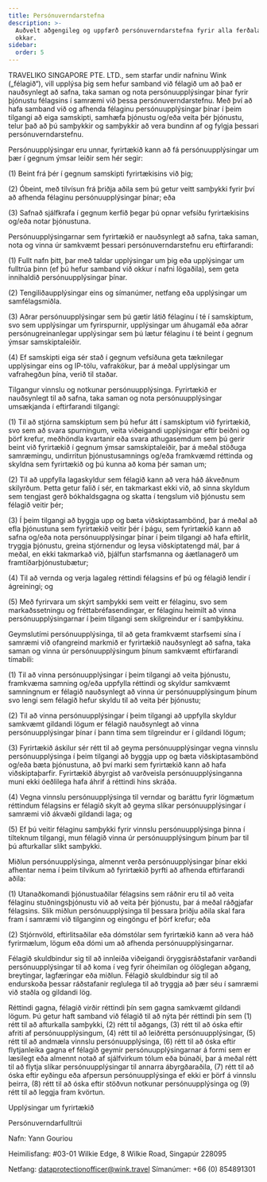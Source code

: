 ```yaml
---
title: Persónuverndarstefna
description: >-
  Auðvelt aðgengileg og uppfærð persónuverndarstefna fyrir alla ferðalanga
  okkar.
sidebar:
  order: 5
---
```

TRAVELIKO SINGAPORE PTE. LTD., sem starfar undir nafninu Wink („félagið“), vill upplýsa þig sem hefur samband við félagið um að það er nauðsynlegt að safna, taka saman og nota persónuupplýsingar þínar fyrir þjónustu félagsins í samræmi við þessa persónuverndarstefnu. Með því að hafa samband við og afhenda félaginu persónuupplýsingar þínar í þeim tilgangi að eiga samskipti, samhæfa þjónustu og/eða veita þér þjónustu, telur það að þú samþykkir og samþykkir að vera bundinn af og fylgja þessari persónuverndarstefnu.

Persónuupplýsingar eru unnar, fyrirtækið kann að fá persónuupplýsingar um þær í gegnum ýmsar leiðir sem hér segir:

(1) Beint frá þér í gegnum samskipti fyrirtækisins við þig;

(2) Óbeint, með tilvísun frá þriðja aðila sem þú getur veitt samþykki fyrir því að afhenda félaginu persónuupplýsingar þínar; eða

(3) Safnað sjálfkrafa í gegnum kerfið þegar þú opnar vefsíðu fyrirtækisins og/eða notar þjónustuna.

Persónuupplýsingarnar sem fyrirtækið er nauðsynlegt að safna, taka saman, nota og vinna úr samkvæmt þessari persónuverndarstefnu eru eftirfarandi:

(1) Fullt nafn þitt, þar með taldar upplýsingar um þig eða upplýsingar um fulltrúa þinn (ef þú hefur samband við okkur í nafni lögaðila), sem geta innihaldið persónuupplýsingar þínar.

(2) Tengiliðaupplýsingar eins og símanúmer, netfang eða upplýsingar um samfélagsmiðla.

(3) Aðrar persónuupplýsingar sem þú gætir látið félaginu í té í samskiptum, svo sem upplýsingar um fyrirspurnir, upplýsingar um áhugamál eða aðrar persónugreinanlegar upplýsingar sem þú lætur félaginu í té beint í gegnum ýmsar samskiptaleiðir.

(4) Ef samskipti eiga sér stað í gegnum vefsíðuna geta tæknilegar upplýsingar eins og IP-tölu, vafrakökur, þar á meðal upplýsingar um vafrahegðun þína, verið til staðar.

Tilgangur vinnslu og notkunar persónuupplýsinga. Fyrirtækið er nauðsynlegt til að safna, taka saman og nota persónuupplýsingar umsækjanda í eftirfarandi tilgangi:

(1) Til að stjórna samskiptum sem þú hefur átt í samskiptum við fyrirtækið, svo sem að svara spurningum, veita viðeigandi upplýsingar eftir beiðni og þörf krefur, meðhöndla kvartanir eða svara athugasemdum sem þú gerir beint við fyrirtækið í gegnum ýmsar samskiptaleiðir, þar á meðal stöðuga samræmingu, undirritun þjónustusamnings og/eða framkvæmd réttinda og skyldna sem fyrirtækið og þú kunna að koma þér saman um;

(2) Til að uppfylla lagaskyldur sem félagið kann að vera háð ákveðnum skilyrðum. Þetta getur falið í sér, en takmarkast ekki við, að sinna skyldum sem tengjast gerð bókhaldsgagna og skatta í tengslum við þjónustu sem félagið veitir þér;

(3) Í þeim tilgangi að byggja upp og bæta viðskiptasambönd, þar á meðal að efla þjónustuna sem fyrirtækið veitir þér í þágu, sem fyrirtækið kann að safna og/eða nota persónuupplýsingar þínar í þeim tilgangi að hafa eftirlit, tryggja þjónustu, greina stjórnendur og leysa viðskiptatengd mál, þar á meðal, en ekki takmarkað við, þjálfun starfsmanna og áætlanagerð um framtíðarþjónustubætur;

(4) Til að vernda og verja lagaleg réttindi félagsins ef þú og félagið lendir í ágreiningi; og

(5) Með fyrirvara um skýrt samþykki sem veitt er félaginu, svo sem markaðssetningu og fréttabréfasendingar, er félaginu heimilt að vinna persónuupplýsingarnar í þeim tilgangi sem skilgreindur er í samþykkinu.

Geymslutími persónuupplýsinga, til að geta framkvæmt starfsemi sína í samræmi við ofangreind markmið er fyrirtækið nauðsynlegt að safna, taka saman og vinna úr persónuupplýsingum þínum samkvæmt eftirfarandi tímabili:

(1) Til að vinna persónuupplýsingar í þeim tilgangi að veita þjónustu, framkvæma samning og/eða uppfylla réttindi og skyldur samkvæmt samningnum er félagið nauðsynlegt að vinna úr persónuupplýsingum þínum svo lengi sem félagið hefur skyldu til að veita þér þjónustu;

(2) Til að vinna persónuupplýsingar í þeim tilgangi að uppfylla skyldur samkvæmt gildandi lögum er félagið nauðsynlegt að vinna persónuupplýsingar þínar í þann tíma sem tilgreindur er í gildandi lögum;

(3) Fyrirtækið áskilur sér rétt til að geyma persónuupplýsingar vegna vinnslu persónuupplýsinga í þeim tilgangi að byggja upp og bæta viðskiptasambönd og/eða bæta þjónustuna, að því marki sem fyrirtækið kann að hafa viðskiptaþarfir. Fyrirtækið ábyrgist að varðveisla persónuupplýsinganna muni ekki óeðlilega hafa áhrif á réttindi hins skráða.

(4) Vegna vinnslu persónuupplýsinga til verndar og baráttu fyrir lögmætum réttindum félagsins er félagið skylt að geyma slíkar persónuupplýsingar í samræmi við ákvæði gildandi laga; og

(5) Ef þú veitir félaginu samþykki fyrir vinnslu persónuupplýsinga þinna í tilteknum tilgangi, mun félagið vinna úr persónuupplýsingum þínum þar til þú afturkallar slíkt samþykki.

Miðlun persónuupplýsinga, almennt verða persónuupplýsingar þínar ekki afhentar nema í þeim tilvikum að fyrirtækið þyrfti að afhenda eftirfarandi aðila:

(1) Utanaðkomandi þjónustuaðilar félagsins sem ráðnir eru til að veita félaginu stuðningsþjónustu við að veita þér þjónustu, þar á meðal ráðgjafar félagsins. Slík miðlun persónuupplýsinga til þessara þriðju aðila skal fara fram í samræmi við tilganginn og eingöngu ef þörf krefur; eða

(2) Stjórnvöld, eftirlitsaðilar eða dómstólar sem fyrirtækið kann að vera háð fyrirmælum, lögum eða dómi um að afhenda persónuupplýsingarnar.

Félagið skuldbindur sig til að innleiða viðeigandi öryggisráðstafanir varðandi persónuupplýsingar til að koma í veg fyrir óheimilan og ólöglegan aðgang, breytingar, lagfæringar eða miðlun. Félagið skuldbindur sig til að endurskoða þessar ráðstafanir reglulega til að tryggja að þær séu í samræmi við staðla og gildandi lög.

Réttindi gagna, félagið virðir réttindi þín sem gagna samkvæmt gildandi lögum. Þú getur haft samband við félagið til að nýta þér réttindi þín sem (1) rétt til að afturkalla samþykki, (2) rétt til aðgangs, (3) rétt til að óska ​​eftir afriti af persónuupplýsingum, (4) rétt til að leiðrétta persónuupplýsingar, (5) rétt til að andmæla vinnslu persónuupplýsinga, (6) rétt til að óska ​​eftir flytjanleika gagna ef félagið geymir persónuupplýsingarnar á formi sem er læsilegt eða almennt notað af sjálfvirkum tólum eða búnaði, þar á meðal rétt til að flytja slíkar persónuupplýsingar til annarra ábyrgðaraðila, (7) rétt til að óska ​​eftir eyðingu eða afpersun persónuupplýsinga ef ekki er þörf á vinnslu þeirra, (8) rétt til að óska ​​eftir stöðvun notkunar persónuupplýsinga og (9) rétt til að leggja fram kvörtun.

Upplýsingar um fyrirtækið

Persónuverndarfulltrúi

Nafn: Yann Gouriou

Heimilisfang: #03-01 Wilkie Edge, 8 Wilkie Road, Singapúr 228095

Netfang: dataprotectionofficer@wink.travel
Símanúmer: +66 (0) 854891301

